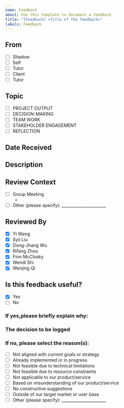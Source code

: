 ```yaml
---
name: Feedback
about: Use this template to document a feedback
title: "[Feedback] <Title of the feedback>"
labels: Feedback
---
```


## From
- [ ] Shadow
- [ ] Self
- [ ] Tutor
- [ ] Client
- [ ] Tutor

## Topic
<!-- Specify the general area this feedback relates to -->
- [ ] PROJECT OUTPUT
- [ ] DECISION-MAKING
- [ ] TEAM WORK
- [ ] STAKEHOLDER ENGAGEMENT
- [ ] REFLECTION

## Date Received
<!-- Enter the date when the feedback was initially received (YYYY-MM-DD) -->

## Description
<!-- Describe the content of the feedback -->

## Review Context
<!-- Specify where this feedback was reviewed -->
- [ ] Group Meeting
  - <!-- Insert issue link or reference, e.g., #123 or full URL -->
- [ ] Other (please specify): ______________________

## Reviewed By
<!-- Name of the person or team who assessed this feedback -->
- [X] Yi Wang
- [X] Syii Liu
- [X] Dong-Jhang Wu
- [X] Rifang Zhou
- [X] Finn McClusky
- [X] Wendi Shi
- [X] Wenjing Qi

## Is this feedback useful?
<!-- Select whether the feedback is useful or not -->
- [X] Yes
- [ ] No

### If yes,please briefly explain why:
<!-- Provide a short explanation for the decision -->

### The decision to be logged
<!-- If the feedback is agreed upon, record the decision summary here -->

### If no, please select the reason(s):
- [ ] Not aligned with current goals or strategy
- [ ] Already implemented or in progress
- [ ] Not feasible due to technical limitations
- [ ] Not feasible due to resource constraints
- [ ] Not applicable to our product/service
- [ ] Based on misunderstanding of our product/service
- [ ] No constructive suggestions
- [ ] Outside of our target market or user base
- [ ] Other (please specify): ______________________
